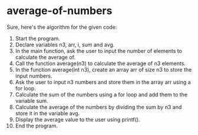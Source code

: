 # average-of-numbers
Sure, here's the algorithm for the given code:

1. Start the program.
2. Declare variables n3, arr, i, sum and avg.
3. In the main function, ask the user to input the number of elements to calculate the average of.
4. Call the function average(n3) to calculate the average of n3 elements.
5. In the function average(int n3), create an array arr of size n3 to store the input numbers.
6. Ask the user to input n3 numbers and store them in the array arr using a for loop.
7. Calculate the sum of the numbers using a for loop and add them to the variable sum.
8. Calculate the average of the numbers by dividing the sum by n3 and store it in the variable avg.
9. Display the average value to the user using printf().
10. End the program.
